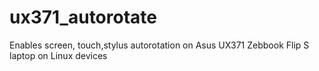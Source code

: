 # ux371_autorotate
Enables screen, touch,stylus autorotation on Asus UX371 Zebbook Flip S laptop on Linux devices
